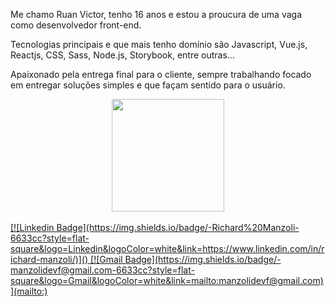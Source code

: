 Me chamo Ruan Victor, tenho 16 anos e estou a proucura de uma vaga como desenvolvedor front-end.

Tecnologias principais e que mais tenho domínio são Javascript, Vue.js, Reactjs, CSS, Sass, Node.js, Storybook, entre outras...

Apaixonado pela entrega final para o cliente, sempre trabalhando focado em entregar soluções simples e que façam sentido para o usuário.



<div align="center">
  <a href="https://github.com/Ruanv123">
  <img height="180em" src="https://github-readme-stats.vercel.app/api?username=Ruanv123&show_icons=true&theme=midnight-purple&include_all_commits=true&count_private=true"/>
</div>
<br /> 
[![Linkedin Badge](https://img.shields.io/badge/-Richard%20Manzoli-6633cc?style=flat-square&logo=Linkedin&logoColor=white&link=https://www.linkedin.com/in/richard-manzoli/)]()
[![Gmail Badge](https://img.shields.io/badge/-manzolidevf@gmail.com-6633cc?style=flat-square&logo=Gmail&logoColor=white&link=mailto:manzolidevf@gmail.com)](mailto:)
